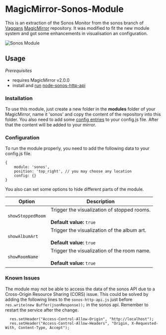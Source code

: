 # MagicMirror-Sonos-Module

This is an extraction of the Sonos Monitor from the sonos branch of [Vaggans](https://github.com/Vaggan) [MagicMirror](https://github.com/Vaggan/MagicMirror/tree/sonos-module/modules/sonos-module) repository. It was modified to fit the new module system and got some enhancements in visualisation an configuration.

![Sonos Module](https://github.com/CFenner/MagicMirror-Sonos-Module/blob/master/.github/preview.png)

## Usage

_Prerequisites_

- requires MagicMirror v2.0.0
- install and [run](https://github.com/MichMich/MagicMirror/wiki/Auto-Starting-MagicMirror) [node-sonos-http-api](https://github.com/jishi/node-sonos-http-api)

### Installation

To use this module, just create a new folder in the __modules__ folder of your MagicMirror, name it 'sonos' and copy the content of the repository into this folder. You also need to add some [config entries](#configuration) to your config.js file. After that the content will be added to your mirror.

### Configuration

To run the module properly, you need to add the following data to your config.js file.

```
{
	module: 'sonos',
	position: 'top_right', // you may choose any location
	config: {}
}
```

You also can set some options to hide different parts of the module.

| Option | Description |
|---|---| 
|`showStoppedRoom`|Trigger the visualization of stopped rooms.<br><br>**Default value:** `true`|
|`showAlbumArt`|Trigger the visualization of the album art.<br><br>**Default value:** `true`|
|`showRoomName`|Trigger the visualization of the room name.<br><br>**Default value:** `true`|

### Known Issues

The module may not be able to access the data of the sonos API due to a Cross-Origin Resource Sharing (CORS) issue. This could be solved by adding the following lines to the `sonos-http-api.js` just before `res.write(new Buffer(jsonResponse));` in the sonos api. Remember to restart the service after the change.

```
  res.setHeader("Access-Control-Allow-Origin", "http://localhost");
  res.setHeader("Access-Control-Allow-Headers", "Origin, X-Requested-With, Content-Type, Accept");
```

